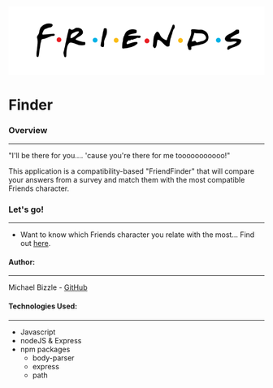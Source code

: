 ![](app/public/logo.png)
# Finder


### Overview
***

"I'll be there for you.... 'cause you're there for me tooooooooooo!" 

This application is a compatibility-based "FriendFinder" that will compare your answers from a survey and match them with the most compatible Friends character. 

### Let's go! 
***

* Want to know which Friends character you relate with the most... Find out [here](https://be-there-for-you.herokuapp.com/). 

#### Author:
***

Michael Bizzle - [GitHub](https://github.com/mbizzle1464)

#### Technologies Used:
***
* Javascript
* nodeJS
& Express 
* npm packages
    * body-parser
    * express
    * path
